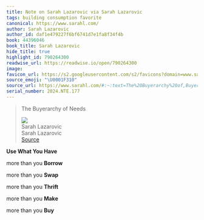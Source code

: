 ```yaml
---
title: Note on Sarah Lazarovic via Sarah Lazarovic
tags: building consumption favorite
canonical: https://www.sarahl.com/
author: Sarah Lazarovic
author_id: daf1e479227f6bf6741d7e1fa8f34f4b
book: 44396046
book_title: Sarah Lazarovic
hide_title: true
highlight_id: 790264300
readwise_url: https://readwise.io/open/790264300
image:
favicon_url: https://s2.googleusercontent.com/s2/favicons?domain=www.sarahl.com
source_emoji: "\U0001F310"
source_url: https://www.sarahl.com/#:~:text=The%20Buyerarchy%20of,Buyerarchy%20of%20Needs
serial_number: 2024.NTE.177
---
```

> The Buyerarchy of Needs
> <div class="quoteback-footer"><div class="quoteback-avatar"><img class="mini-favicon" src="https://s2.googleusercontent.com/s2/favicons?domain=www.sarahl.com"></div><div class="quoteback-metadata"><div class="metadata-inner"><span style="display:none">FROM:</span><div aria-label="Sarah Lazarovic" class="quoteback-author"> Sarah Lazarovic</div><div aria-label="Sarah Lazarovic" class="quoteback-title"> Sarah Lazarovic</div></div></div><div class="quoteback-backlink"><a target="_blank" aria-label="go to the full text of this quotation" rel="noopener" href="https://www.sarahl.com/#:~:text=The%20Buyerarchy%20of,Buyerarchy%20of%20Needs" class="quoteback-arrow"> Source</a></div></div>

**Use What You Have**

more than you **Borrow**

more than you **Swap**

more than you **Thrift**

more than you **Make**

more than you **Buy**